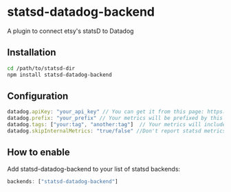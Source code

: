 # statsd-datadog-backend

A plugin to connect etsy's statsD to Datadog

## Installation

```sh
cd /path/to/statsd-dir
npm install statsd-datadog-backend
```

## Configuration

```js
datadog.apiKey: "your_api_key" // You can get it from this page: https://app.datadoghq.com/account/settings#api
datadog.prefix: "your_prefix" // Your metrics will be prefixed by this prefix
datadog.tags: ["your:tag", "another:tag"]  // Your metrics will include these tags
datadog.skipInternalMetrics: "true/false" //Don't report statsd metrics
```

## How to enable

Add statsd-datadog-backend to your list of statsd backends:

```js
backends: ["statsd-datadog-backend"]
```
